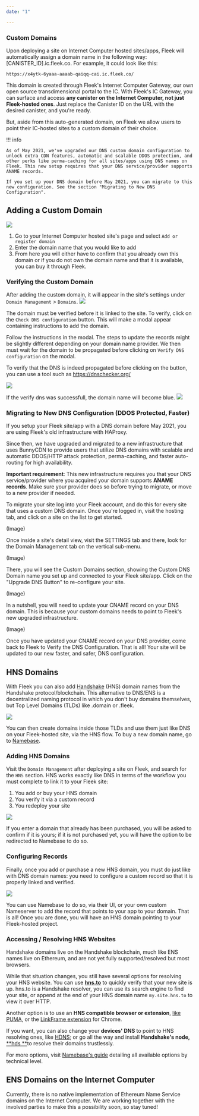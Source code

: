 ```yaml
---
date: "1"

---
```

### Custom Domains
 Upon deploying a site on Internet Computer hosted sites/apps, Fleek will automatically assign a domain name in the following way: [CANISTER_ID].ic.fleek.co. For example, it could look like this:

 `https://x4ytk-6yaaa-aaaab-qaiqq-cai.ic.fleek.co/`
 
This domain is created through Fleek's Internet Computer Gateway, our own open source transdimensional portal to the IC. With Fleek's IC Gateway, you can surface and access **any canister on the Internet Computer, not just Fleek-hosted ones**. Just replace the Canister ID on the URL with the desired canister, and you're ready.

But, aside from this auto-generated domain, on Fleek we allow users to point their IC-hosted sites to a custom domain of their choice.


!!! info

    As of May 2021, we've upgraded our DNS custom domain configuration to unlock extra CDN features, automatic and scalable DDOS protection, and other perks like perma-caching for all sites/apps using DNS names on Fleek. This new setup requires that your DNS service/provider supports ANAME records.

    If you set up your DNS domain before May 2021, you can migrate to this new configuration. See the section "Migrating to New DNS Configuration".

## Adding a Custom Domain


![](imgs/add-custom-domain.png)

1. Go to your Internet Computer hosted site's page and select `Add or register domain`
2. Enter the domain name that you would like to add
3. From here you will either have to confirm that you already own this domain or if you do not own the domain name and that it is available, you can buy it through Fleek.

### Verifying the Custom Domain
After adding the custom domain, it will appear in the site's settings under `Domain Management` > `Domains`.
![](imgs/checkdns.png)

The domain must be verified before it is linked to the site. To verify, click on the `Check DNS configuration` button. This will make a modal appear containing instructions to add the domain.

Follow the instructions in the modal. The steps to update the records might be slightly different depending on your domain name provider. We then must wait for the domain to be propagated before clicking on `Verify DNS configuration` on the modal.

To verify that the DNS is indeed propagated before clicking on the button, you can use a tool such as <https://dnschecker.org/>

![](imgs/verifydns.png)

If the verify dns was successfull, the domain name will become blue.
![](imgs/finished-add-domain.png)

### Migrating to New DNS Configuration (DDOS Protected, Faster)
If you setup your Fleek site/app with a DNS domain before May 2021, you are using Fleek's old infrastructure with HAProxy.

Since then, we have upgraded and migrated to a new infrastructure that uses BunnyCDN to provide users that utilize DNS domains with scalable and automatic DDOS/HTTP attack protection, perma-caching, and faster auto-routing for high availability.

**Important requirement**: This new infrastructure requires you that your DNS service/provider where you acquired your domain supports **ANAME records**. Make sure your provider does so before trying to migrate, or move to a new provider if needed.

To migrate your site log into your Fleek account, and do this for every site that uses a custom DNS domain. Once you're logged in, visit the hosting tab, and click on a site on the list to get started.

(Image)

Once inside a site's detail view, visit the SETTINGS tab and there, look for the Domain Management tab on the vertical sub-menu.

(Image)

There, you will see the Custom Domains section, showing the Custom DNS Domain name you set up and connected to your Fleek site/app. Click on the "Upgrade DNS Button" to re-configure your site.

(Image)

In a nutshell, you will need to update your CNAME record on your DNS domain. This is because your custom domains needs to point to Fleek's new upgraded infrastructure.

(Image)

Once you have updated your CNAME record on your DNS provider, come back to Fleek to Verify the DNS Configuration. That is all! Your site will be updated to our new faster, and safer, DNS configuration.

## HNS Domains

With Fleek you can also add [Handshake](https://handshake.org/) (HNS) domain names from the Handshake protocol/blockchain. This alternative to DNS/ENS is a decentralized naming protocol in which you don't buy domains themselves, but Top Level Domains (TLDs) like .domain or .fleek.

![](imgs/hns.png)

You can then create domains inside those TLDs and use them just like DNS on your Fleek-hosted site, via the HNS flow. To buy a new domain name, go to [Namebase](https://www.namebase.io/).

### Adding HNS Domains

Visit the `Domain Management` after deploying a site on Fleek, and search for the `HNS` section. HNS works exactly like DNS in terms of the workflow you must complete to link it to your Fleek site:

1. You add or buy your HNS domain
2. You verify it via a custom record
3. You redeploy your site

![](imgs/hnstest.png)

If you enter a domain that already has been purchased, you will be asked to confirm if it is yours; if it is not purchased yet, you will have the option to be redirected to Namebase to do so.

### Configuring Records

Finally, once you add or purchase a new HNS domain, you must do just like with DNS domain names: you need to configure a custom record so that it is properly linked and verified.

![](imgs/records.png)

You can use Namebase to do so, via their UI, or your own custom Nameserver to add the record that points to your app to your domain. That is all! Once you are done, you will have an HNS domain pointing to your Fleek-hosted project.

### Accessing / Resolving HNS Websites

Handshake domains live on the Handshake blockchain, much like ENS names live on Ethereum, and are not yet fully supported/resolved but most browsers.

While that situation changes, you still have several options for resolving your HNS website. You can use [**hns.to**](https://hns.to/) to quickly verify that your new  site is up. hns.to is a Handshake resolver, you can use its search engine to find your site, or append at the end of your HNS domain name `my.site.hns.to` to view it over HTTP.

Another option is to use an **HNS compatible browser or extension**, [like PUMA](https://www.pumabrowser.com/), or the [LinkFrame extension](https://chrome.google.com/webstore/detail/linkframe/klcheodcjdbkbiljlcfiphagmkhbifmm?hl=en-US&authuser=0) for Chrome. 

If you want, you can also change your **devices' DNS** to point to HNS resolving ones, like [HDNS](https://www.hdns.io/); or go all the way and install **Handshake's node,** [**hds **](https://hsd-dev.org/)to resolve their domains trustlessly.

For more options, visit [Namebase's guide](https://learn.namebase.io/starting-from-zero/how-to-access-handshake-sites#level-3-dns) detailing all available options by technical level.

## ENS Domains on the Internet Computer
Currently, there is no native implementation of Ethereum Name Service domains on the Internet Computer. We are working together with the involved parties to make this a possibility soon, so stay tuned!